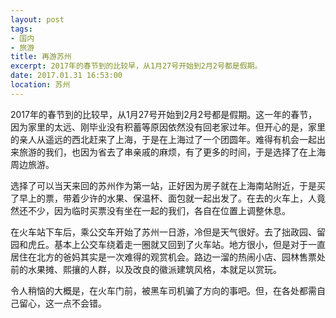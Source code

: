 ```yaml
---
layout: post
tags: 
- 国内
- 旅游
title: 再游苏州
excerpt: 2017年的春节到的比较早，从1月27号开始到2月2号都是假期。
date: 2017.01.31 16:53:00
location: 苏州
---
```


2017年的春节到的比较早，从1月27号开始到2月2号都是假期。这一年的春节，因为家里的太远、刚毕业没有积蓄等原因依然没有回老家过年。但开心的是，家里的亲人从遥远的西北赶来了上海，于是在上海过了一个团圆年。难得有机会一起出来旅游的我们，也因为省去了串亲戚的麻烦，有了更多的时间，于是选择了在上海周边旅游。

选择了可以当天来回的苏州作为第一站，正好因为房子就在上海南站附近，于是买了早上的票，带着少许的水果、保温杯、面包就一起出发了。在去的火车上，人竟然还不少，因为临时买票没有坐在一起的我们，各自在位置上调整休息。

在火车站下车后，乘公交车开始了苏州一日游，冷但是天气很好。去了拙政园、留园和虎丘。基本上公交车绕着走一圈就又回到了火车站。地方很小，但是对于一直居住在北方的爸妈其实是一次难得的观赏机会。路边一溜的热闹小店、园林售票处前的水果摊、熙攘的人群，以及改良的徽派建筑风格，本就足以赏玩。

令人稍恼的大概是，在火车门前，被黑车司机骗了方向的事吧。但，在各处都需自己留心，这一点不会错。